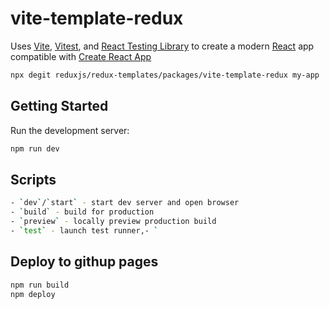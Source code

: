 # vite-template-redux

Uses [Vite](https://vitejs.dev/), [Vitest](https://vitest.dev/), and [React Testing Library](https://github.com/testing-library/react-testing-library) to create a modern [React](https://react.dev/) app compatible with [Create React App](https://create-react-app.dev/)

```sh
npx degit reduxjs/redux-templates/packages/vite-template-redux my-app
```

## Getting Started

Run the development server:

```bash
npm run dev
```

## Scripts

```bash
- `dev`/`start` - start dev server and open browser
- `build` - build for production
- `preview` - locally preview production build
- `test` - launch test runner,- `
```

## Deploy to githup pages

```bash
npm run build
npm deploy
```
